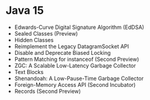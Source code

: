 # Java 15

- Edwards-Curve Digital Signature Algorithm (EdDSA)
- Sealed Classes (Preview)
- Hidden Classes
- Reimplement the Legacy DatagramSocket API
- Disable and Deprecate Biased Locking
- Pattern Matching for instanceof (Second Preview)
- ZGC: A Scalable Low-Latency Garbage Collector
- Text Blocks
- Shenandoah: A Low-Pause-Time Garbage Collector
- Foreign-Memory Access API (Second Incubator)
- Records (Second Preview)